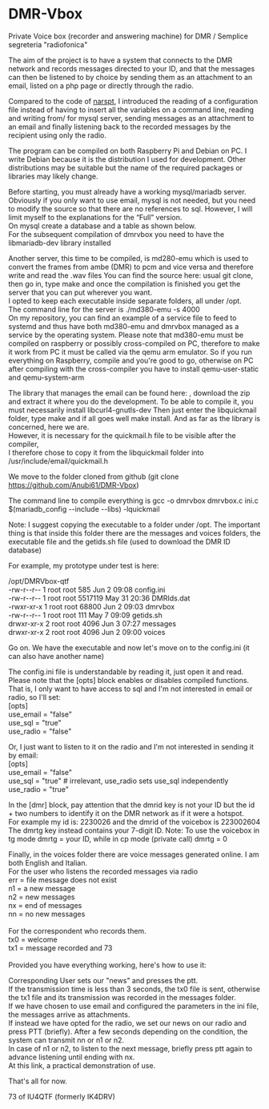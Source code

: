 # DMR-Vbox
Private Voice box (recorder and answering machine) for DMR / Semplice segreteria "radiofonica"

The aim of the project is to have a system that connects to the DMR network and records messages directed to your ID, and that the messages can then be listened to by choice by sending them as an attachment to an email, listed on a php page or directly through the radio.

Compared to the code of [narspt](https://github.com/narspt/DMRVMsg), I introduced the reading of a configuration file instead of having to insert all the variables on a command line, reading and writing from/ for mysql server, sending messages as an attachment to an email and finally listening back to the recorded messages by the recipient using only the radio.

The program can be compiled on both Raspberry Pi and Debian on PC. I write Debian because it is the distribution I used for development. Other distributions may be suitable but the name of the required packages or libraries may likely change.

Before starting, you must already have a working mysql/mariadb server. Obviously if you only want to use email, mysql is not needed, but you need to modify the source so that there are no references to sql.
However, I will limit myself to the explanations for the “Full” version.<br>
On mysql create a database and a table as shown below.<br>
For the subsequent compilation of dmrvbox you need to have the libmariadb-dev library installed

Another server, this time to be compiled, is md280-emu which is used to convert the frames from ambe (DMR) to pcm and vice versa and therefore write and read the .wav files
You can find the source here:
usual git clone, then go in, type make and once the compilation is finished you get the server that you can put wherever you want.<br> I opted to keep each executable inside separate folders, all under /opt.<br>
The command line for the server is ./md380-emu -s 4000<br>
On my repository, you can find an example of a service file to feed to systemd and thus have both md380-emu and dmrvbox managed as a service by the operating system.
Please note that md380-emu must be compiled on raspberry or possibly cross-compiled on PC, therefore to make it work from PC it must be called via the qemu arm emulator.
So if you run everything on Raspberry, compile and you're good to go, otherwise on PC after compiling with the cross-compiler you have to install qemu-user-static and qemu-system-arm

The library that manages the email can be found here: , download the zip and extract it where you do the development.
To be able to compile it, you must necessarily install libcurl4-gnutls-dev
Then just enter the libquickmail folder, type make and if all goes well make install.
And as far as the library is concerned, here we are.<br> However, it is necessary for the quickmail.h file to be visible after the compiler, <br>I therefore chose to copy it from the libquickmail folder into /usr/include/email/quickmail.h

We move to the folder cloned from github (git clone https://github.com/Anubi61/DMR-Vbox)

The command line to compile everything is
gcc -o dmrvbox dmrvbox.c ini.c $(mariadb_config --include --libs) -lquickmail

Note: I suggest copying the executable to a folder under /opt.
The important thing is that inside this folder there are the messages and voices folders, the executable file and the getids.sh file (used to download the DMR ID database)

For example, my prototype under test is here:

/opt/DMRVbox-qtf<br>
-rw-r--r-- 1 root root 585 Jun 2 09:08 config.ini<br>
-rw-r--r-- 1 root root 5517119 May 31 20:36 DMRIds.dat<br>
-rwxr-xr-x 1 root root 68800 Jun 2 09:03 dmrvbox<br>
-rw-r--r-- 1 root root 111 May 7 09:09 getids.sh<br>
drwxr-xr-x 2 root root 4096 Jun 3 07:27 messages<br>
drwxr-xr-x 2 root root 4096 Jun 2 09:00 voices<br>

Go on. We have the executable and now let's move on to the config.ini (it can also have another name)

The config.ini file is understandable by reading it, just open it and read.
Please note that the [opts] block enables or disables compiled functions.
That is, I only want to have access to sql and I'm not interested in email or radio, so I'll set:<br>
[opts]<br>
use_email = "false"<br>
use_sql = "true"<br>
use_radio = "false"<br>

Or, I just want to listen to it on the radio and I'm not interested in sending it by email:<br>
[opts]<br>
use_email = "false"<br>
use_sql = "true" # irrelevant, use_radio sets use_sql independently<br>
use_radio = "true"<br>

In the [dmr] block, pay attention that the dmrid key is not your ID but the id + two numbers to identify it on the DMR network as if it were a hotspot. <br>For example my id is:
2230026 and the dmrid of the voicebox is 223002604
The dmrtg key instead contains your 7-digit ID.
Note: To use the voicebox in tg mode dmrtg = your ID, while in cp mode (private call) dmrtg = 0

Finally, in the voices folder there are voice messages generated online. I am both English and Italian.<br>
For the user who listens the recorded messages via radio<br>
err = file message does not exist <br>
n1 = a new message<br>
n2 = new messages<br>
nx = end of messages<br>
nn = no new messages<br>
<br>
For the correspondent who records them.<br>
tx0 = welcome<br>
tx1 = message recorded and 73<br>
<br>
Provided you have everything working, here's how to use it:<br>

Corresponding User sets our "news" and presses the ptt.<br>
If the transmission time is less than 3 seconds, the tx0 file is sent, otherwise the tx1 file and its transmission was recorded in the messages folder.<br>
If we have chosen to use email and configured the parameters in the ini file, the messages arrive as attachments.<br>
If instead we have opted for the radio, we set our news on our radio and press PTT (briefly). After a few seconds depending on the condition, the system can transmit nn or n1 or n2.<br>
In case of n1 or n2, to listen to the next message, briefly press ptt again to advance listening until ending with nx.<br>
At this link, a practical demonstration of use.<br>

That's all for now.<br>

73 of IU4QTF (formerly IK4DRV)
